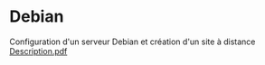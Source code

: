 # Debian
Configuration d'un serveur Debian et création d'un site à distance
[Description.pdf](https://github.com/user-attachments/files/16637378/Description.pdf)
